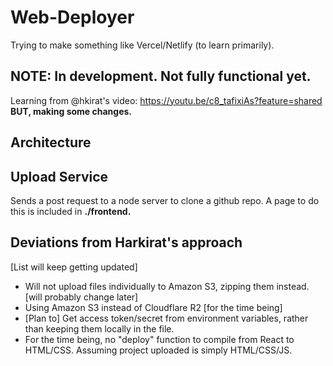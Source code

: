 # Web-Deployer
Trying to make something like Vercel/Netlify (to learn primarily).

## NOTE: In development. Not fully functional yet.
Learning from @hkirat's video: https://youtu.be/c8_tafixiAs?feature=shared 
**BUT, making some changes.**


## Architecture
## Upload Service
Sends a post request to a node server to clone a github repo. A page to do this is included in **./frontend.**

## Deviations from Harkirat's approach 
[List will keep getting updated]
- Will not upload files individually to Amazon S3, zipping them instead. [will probably change later]
- Using Amazon S3 instead of Cloudflare R2 [for the time being]
- [Plan to] Get access token/secret from environment variables, rather than keeping them locally in the file.
- For the time being, no "deploy" function to compile from React to HTML/CSS. Assuming project uploaded is simply HTML/CSS/JS.
